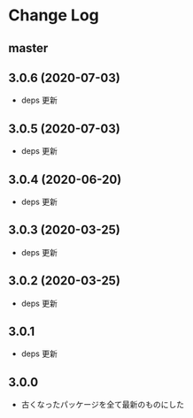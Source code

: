# Change Log

## master

## 3.0.6 (2020-07-03)

- deps 更新

## 3.0.5 (2020-07-03)

- deps 更新

## 3.0.4 (2020-06-20)

- deps 更新

## 3.0.3 (2020-03-25)

- deps 更新

## 3.0.2 (2020-03-25)

- deps 更新

## 3.0.1

- deps 更新

## 3.0.0

- 古くなったパッケージを全て最新のものにした
